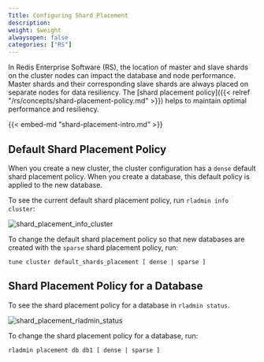 ```yaml
---
Title: Configuring Shard Placement
description:
weight: $weight
alwaysopen: false
categories: ["RS"]
---
```

In Redis Enterprise Software (RS), the location of master and slave shards on the cluster nodes can impact the database and node performance.
Master shards and their corresponding slave shards are always placed on separate nodes for data resiliency.
The [shard placement policy]({{< relref "/rs/concepts/shard-placement-policy.md" >}}) helps to maintain optimal performance and resiliency.

{{< embed-md "shard-placement-intro.md"  >}}

## Default Shard Placement Policy

When you create a new cluster, the cluster configuration has a `dense` default shard placement policy.
When you create a database, this default policy is applied to the new database.

To see the current default shard placement policy, run `rladmin info cluster`:

![shard_placement_info_cluster](/images/rs/shard_placement_info_cluster.png)

To change the default shard placement policy so that new databases are created with the `sparse` shard placement policy, run:

```src
tune cluster default_shards_placement [ dense | sparse ]
```

## Shard Placement Policy for a Database

To see the shard placement policy for a database in `rladmin status`.

![shard_placement_rladmin_status](/images/rs/shard_placement_rladmin_status.png)

To change the shard placement policy for a database, run:

```src
rladmin placement db db1 [ dense | sparse ]
```
